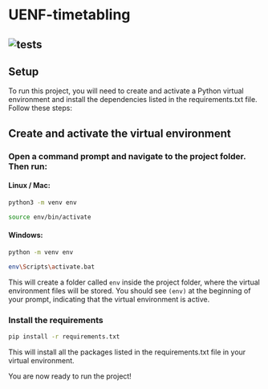 # UENF-timetabling
![tests](https://github.com/jvfd3/UENF-timetabling/actions/workflows/python_tests.yml/badge.svg)
---

## Setup 

To run this project, you will need to create and activate a Python virtual environment and install the dependencies listed in the requirements.txt file. Follow these steps:

## Create and activate the virtual environment

### Open a command prompt and navigate to the project folder. Then run:

#### Linux / Mac:
```bash
python3 -m venv env
```
```bash
source env/bin/activate
```

#### Windows: 
```bash
python -m venv env
```
```bash
env\Scripts\activate.bat
```

This will create a folder called `env` inside the project folder, where the virtual environment files will be stored.
You should see `(env)` at the beginning of your prompt, indicating that the virtual environment is active.

### Install the requirements

```bash
pip install -r requirements.txt
```
This will install all the packages listed in the requirements.txt file in your virtual environment.


You are now ready to run the project!
